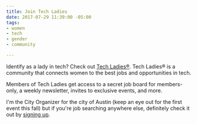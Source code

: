```yaml
---
title: Join Tech Ladies
date: 2017-07-29 11:39:00 -05:00
tags:
- women
- tech
- gender
- community

---
```


Identify as a lady in tech? Check out [Tech Ladies®](https://www.hiretechladies.com/join/?kid=GDT52). Tech Ladies® is a community that connects women to the best jobs and opportunities in tech.

Members of Tech Ladies get access to a secret job board for members-only, a weekly newsletter, invites to exclusive events, and more.

I'm the City Organizer for the city of Austin (keep an eye out for the first event this fall) but if you're job searching anywhere else, definitely check it out by [signing up](https://www.hiretechladies.com/join/?kid=GDT52).
